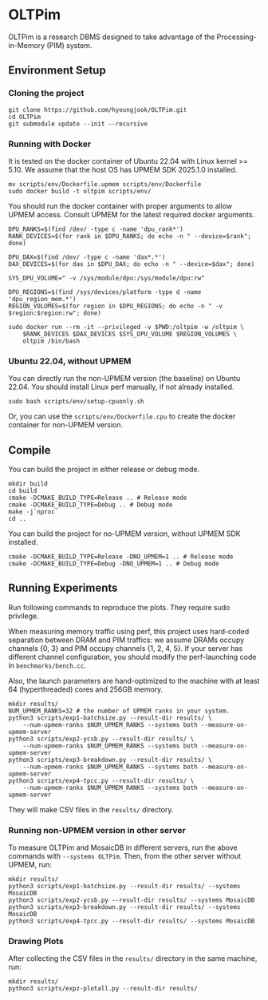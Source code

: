 # OLTPim

OLTPim is a research DBMS designed to take advantage of the Processing-in-Memory (PIM) system.

## Environment Setup

### Cloning the project
```shell
git clone https://github.com/hyoungjook/OLTPim.git
cd OLTPim
git submodule update --init --recursive
```

### Running with Docker
It is tested on the docker container of Ubuntu 22.04 with Linux kernel >= 5.10.
We assume that the host OS has UPMEM SDK 2025.1.0 installed.
```shell
mv scripts/env/Dockerfile.upmem scripts/env/Dockerfile
sudo docker build -t oltpim scripts/env/
```

You should run the docker container with proper arguments to allow UPMEM access.
Consult UPMEM for the latest required docker arguments.
```shell
DPU_RANKS=$(find /dev/ -type c -name 'dpu_rank*')
RANK_DEVICES=$(for rank in $DPU_RANKS; do echo -n " --device=$rank"; done)

DPU_DAX=$(find /dev/ -type c -name 'dax*.*')
DAX_DEVICES=$(for dax in $DPU_DAX; do echo -n " --device=$dax"; done)

SYS_DPU_VOLUME=" -v /sys/module/dpu:/sys/module/dpu:rw"

DPU_REGIONS=$(find /sys/devices/platform -type d -name 'dpu_region_mem.*')
REGION_VOLUMES=$(for region in $DPU_REGIONS; do echo -n " -v $region:$region:rw"; done)

sudo docker run --rm -it --privileged -v $PWD:/oltpim -w /oltpim \
    $RANK_DEVICES $DAX_DEVICES $SYS_DPU_VOLUME $REGION_VOLUMES \
    oltpim /bin/bash 
```

### Ubuntu 22.04, without UPMEM
You can directly run the non-UPMEM version (the baseline) on Ubuntu 22.04.
You should install Linux perf manually, if not already installed.
```shell
sudo bash scripts/env/setup-cpuonly.sh
```

Or, you can use the `scripts/env/Dockerfile.cpu` to create the docker container for non-UPMEM version.

## Compile

You can build the project in either release or debug mode.

```shell
mkdir build
cd build
cmake -DCMAKE_BUILD_TYPE=Release .. # Release mode
cmake -DCMAKE_BUILD_TYPE=Debug .. # Debug mode
make -j`nproc`
cd ..
```

You can build the project for no-UPMEM version, without UPMEM SDK installed.

```shell
cmake -DCMAKE_BUILD_TYPE=Release -DNO_UPMEM=1 .. # Release mode
cmake -DCMAKE_BUILD_TYPE=Debug -DNO_UPMEM=1 .. # Debug mode
```

## Running Experiments

Run following commands to reproduce the plots. They require sudo privilege.

When measuring memory traffic using perf, this project uses hard-coded separation
between DRAM and PIM traffics: we assume DRAMs occupy channels {0, 3} and PIM occupy channels {1, 2, 4, 5}.
If your server has different channel configuration, you should modify the perf-launching code in `benchmarks/bench.cc`.

Also, the launch parameters are hand-optimized to the machine with at least 64 (hyperthreaded) cores and 256GB memory.

```shell
mkdir results/
NUM_UPMEM_RANKS=32 # the number of UPMEM ranks in your system.
python3 scripts/exp1-batchsize.py --result-dir results/ \
    --num-upmem-ranks $NUM_UPMEM_RANKS --systems both --measure-on-upmem-server
python3 scripts/exp2-ycsb.py --result-dir results/ \
    --num-upmem-ranks $NUM_UPMEM_RANKS --systems both --measure-on-upmem-server
python3 scripts/exp3-breakdown.py --result-dir results/ \
    --num-upmem-ranks $NUM_UPMEM_RANKS --systems both --measure-on-upmem-server
python3 scripts/exp4-tpcc.py --result-dir results/ \
    --num-upmem-ranks $NUM_UPMEM_RANKS --systems both --measure-on-upmem-server
```

They will make CSV files in the `results/` directory.

### Running non-UPMEM version in other server

To measure OLTPim and MosaicDB in different servers, run the above commands with `--systems OLTPim`.
Then, from the other server without UPMEM, run:

```shell
mkdir results/
python3 scripts/exp1-batchsize.py --result-dir results/ --systems MosaicDB
python3 scripts/exp2-ycsb.py --result-dir results/ --systems MosaicDB
python3 scripts/exp3-breakdown.py --result-dir results/ --systems MosaicDB
python3 scripts/exp4-tpcc.py --result-dir results/ --systems MosaicDB
```

### Drawing Plots

After collecting the CSV files in the `results/` directory in the same machine, run:

```shell
mkdir results/
python3 scripts/expz-plotall.py --result-dir results/
```
